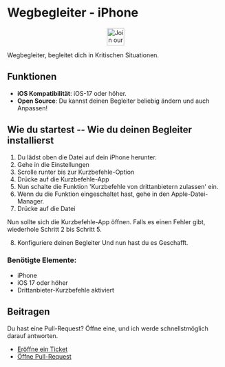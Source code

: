 # Wegbegleiter - iPhone

<div align="center">
<a href="https://discord.gg/rum44uWCHX">
  <img src="https://img.shields.io/badge/discord-join%20chat-blue.svg" alt="Join our Discord" height="40">
</a>
</div>

Wegbegleiter, begleitet dich in Kritischen Situationen.

## Funktionen

- **iOS Kompatibilität**: iOS-17 oder höher.
- **Open Source**: Du kannst deinen Begleiter beliebig ändern und auch Anpassen!

## Wie du startest -- Wie du deinen Begleiter installierst

1. Du lädst oben die Datei auf dein iPhone herunter.
2. Gehe in die Einstellungen
3. Scrolle runter bis zur Kurzbefehle-Option
4. Drücke auf die Kurzbefehle-App
5. Nun schalte die Funktion 'Kurzbefehle von drittanbietern zulassen' ein.
6. Wenn du die Funktion eingeschaltet hast, gehe in den Apple-Datei-Manager.
7. Drücke auf die Datei

Nun sollte sich die Kurzbefehle-App öffnen. Falls es einen Fehler gibt, wiederhole Schritt 2 bis Schritt 5.

8. Konfiguriere deinen Begleiter
Und nun hast du es Geschafft.

### Benötigte Elemente:

- iPhone
- iOS 17 oder höher
- Drittanbieter-Kurzbefehle aktiviert

## Beitragen

Du hast eine Pull-Request? Öffne eine, und ich werde schnellstmöglich darauf antworten.

- [Eröffne ein Ticket](https://github.com/PhilTec-Philip/Wegbegleitung/issues)
- [Öffne Pull-Request](https://github.com/PhilTec-Philip/Wegbegleitung/pulls)
